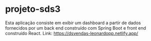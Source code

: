 # projeto-sds3
Esta aplicação consiste em exibir um dashboard a partir de dados fornecidos por um back end construído com Spring Boot e front end construído React.
Link: https://dsvendas-leonardopp.netlify.app/
